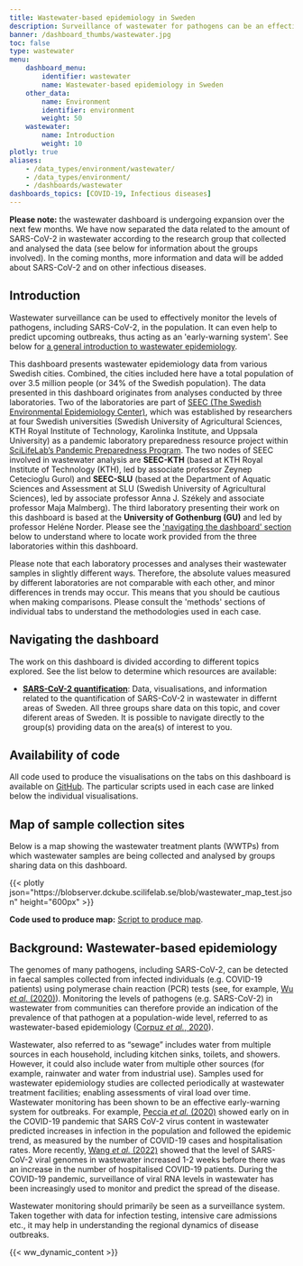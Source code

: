```yaml
---
title: Wastewater-based epidemiology in Sweden
description: Surveillance of wastewater for pathogens can be an effective means of predicting upcoming outbreaks. This dashboard contains data originating from the multiple research groups across Sweden.
banner: /dashboard_thumbs/wastewater.jpg
toc: false
type: wastewater
menu:
    dashboard_menu:
        identifier: wastewater
        name: Wastewater-based epidemiology in Sweden
    other_data:
        name: Environment
        identifier: environment
        weight: 50
    wastewater:
        name: Introduction
        weight: 10
plotly: true
aliases:
    - /data_types/environment/wastewater/
    - /data_types/environment/
    - /dashboards/wastewater
dashboards_topics: [COVID-19, Infectious diseases]
---
```


<div class="alert alert-info"><b>Please note:</b> the wastewater dashboard is undergoing expansion over the next few months. We have now separated the data related to the amount of SARS-CoV-2 in wastewater according to the research group that collected and analysed the data (see below for information about the groups involved). In the coming months, more information and data will be added about SARS-CoV-2 and on other infectious diseases. </span></div>

## Introduction

Wastewater surveillance can be used to effectively monitor the levels of pathogens, including SARS-CoV-2, in the population. It can even help to predict upcoming outbreaks, thus acting as an 'early-warning system'. See below for [a general introduction to wastewater epidemiology](#background-wastewater-based-epidemiology).

This dashboard presents wastewater epidemiology data from various Swedish cities. Combined, the cities included here have a total population of over 3.5 million people (or 34% of the Swedish population). The data presented in this dashboard originates from analyses conducted by three laboratories. Two of the laboratories are part of [SEEC (The Swedish Environmental Epidemiology Center)](https://www.scilifelab.se/pandemic-response/pandemic-laboratory-preparedness/swedish-environmental-epidemiology-center-seec/), which was established by researchers at four Swedish universities (Swedish University of Agricultural Sciences, KTH Royal Institute of Technology, Karolinka Institute, and Uppsala University) as a pandemic laboratory preparedness resource project within [SciLifeLab’s Pandemic Preparedness Program](https://www.scilifelab.se/pandemic-response). The two nodes of SEEC involved in wastewater analysis are **SEEC-KTH** (based at KTH Royal Institute of Technology (KTH), led by associate professor Zeynep Cetecioglu Gurol) and **SEEC-SLU** (based at the Department of Aquatic Sciences and Assessment at SLU (Swedish University of Agricultural Sciences), led by associate professor Anna J. Székely and associate professor Maja Malmberg). The third laboratory presenting their work on this dashboard is based at the **University of Gothenburg (GU)** and led by professor Heléne Norder. Please see the ['navigating the dashboard' section](#navigating-the-dashboard) below to understand where to locate work provided from the three laboratories within this dashboard.

Please note that each laboratory processes and analyses their wastewater samples in slightly different ways. Therefore, the absolute values measured by different laboratories are not comparable with each other, and minor differences in trends may occur. This means that you should be cautious when making comparisons. Please consult the 'methods' sections of individual tabs to understand the methodologies used in each case.

## Navigating the dashboard

The work on this dashboard is divided according to different topics explored. See the list below to determine which resources are available:

- [**SARS-CoV-2 quantification**](/dashboards/wastewater/covid_quantification/): Data, visualisations, and information related to the quantification of SARS-CoV-2 in wastewater in differnt areas of Sweden. All three groups share data on this topic, and cover diferent areas of Sweden. It is possible to navigate directly to the group(s) providing data on the area(s) of interest to you.

## Availability of code

All code used to produce the visualisations on the tabs on this dashboard is available on [GitHub](https://github.com/ScilifelabDataCentre/covid-portal-visualisations/tree/main/wastewater). The particular scripts used in each case are linked below the individual visualisations.

## Map of sample collection sites

Below is a map showing the wastewater treatment plants (WWTPs) from which wastewater samples are being collected and analysed by groups sharing data on this dashboard.

<div class="plot_wrapper mb-3">
  <div class="table-responsive">{{< plotly json="https://blobserver.dckube.scilifelab.se/blob/wastewater_map_test.json" height="600px" >}}</div>
</div>

**Code used to produce map:** [Script to produce map](https://github.com/ScilifelabDataCentre/covid-portal-visualisations/blob/main/wastewater/interactive_wastewater_map.py).

## Background: Wastewater-based epidemiology

The genomes of many pathogens, including SARS-CoV-2, can be detected in faecal samples collected from infected individuals (e.g. COVID-19 patients) using polymerase chain reaction (PCR) tests (see, for example, [Wu *et al*. (2020)](https://doi.org/10.1016/S2468-1253(20)30083-2)). Monitoring the levels of pathogens (e.g. SARS-CoV-2) in wastewater from communities can therefore provide an indication of the prevalence of that pathogen at a population-wide level, referred to as wastewater-based epidemiology ([Corpuz *et al.*, 2020](https://doi.org/10.1016/j.scitotenv.2020.140910)).

Wastewater, also referred to as “sewage” includes water from multiple sources in each household, including kitchen sinks, toilets, and showers. However, it could also include water from multiple other sources (for example, rainwater and water from industrial use). Samples used for wastewater epidemiology studies are collected periodically at wastewater treatment facilities; enabling assessments of viral load over time. Wastewater monitoring has been shown to be an effective early-warning system for outbreaks. For example, [Peccia *et al.* (2020)](https://doi.org/10.1038/s41587-020-0684-z) showed early on in the COVID-19 pandemic that SARS CoV-2 virus content in wastewater predicted increases in infection in the population and followed the epidemic trend, as measured by the number of COVID-19 cases and hospitalisation rates. More recently, [Wang *et al.* (2022)](https://pubmed.ncbi.nlm.nih.gov/36035197/) showed that the level of SARS-CoV-2 viral genomes in wastewater increased 1-2 weeks before there was an increase in the number of hospitalised COVID-19 patients. During the COVID-19 pandemic, surveillance of viral RNA levels in wastewater has been increasingly used to monitor and predict the spread of the disease.

Wastewater monitoring should primarily be seen as a surveillance system. Taken together with data for infection testing, intensive care admissions etc., it may help in understanding the regional dynamics of disease outbreaks.

{{< ww_dynamic_content >}}
